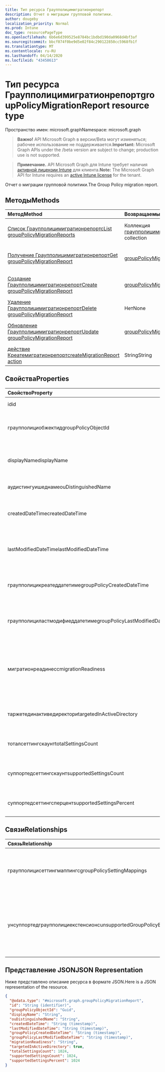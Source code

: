 ```yaml
---
title: Тип ресурса Граупполицимигратионрепорт
description: Отчет о миграции групповой политики.
author: dougeby
localization_priority: Normal
ms.prod: Intune
doc_type: resourcePageType
ms.openlocfilehash: 6b6e6d399525e8784bc1bdbd190da0968d4bf3af
ms.sourcegitcommit: bbcf074f0be9d5e02f84c290122850cc5968fb1f
ms.translationtype: MT
ms.contentlocale: ru-RU
ms.lasthandoff: 04/14/2020
ms.locfileid: "43458613"
---
```

# <a name="grouppolicymigrationreport-resource-type"></a><span data-ttu-id="d8417-103">Тип ресурса Граупполицимигратионрепорт</span><span class="sxs-lookup"><span data-stu-id="d8417-103">groupPolicyMigrationReport resource type</span></span>

<span data-ttu-id="d8417-104">Пространство имен: microsoft.graph</span><span class="sxs-lookup"><span data-stu-id="d8417-104">Namespace: microsoft.graph</span></span>

> <span data-ttu-id="d8417-105">**Важно!** API Microsoft Graph в версии/Beta могут изменяться; рабочее использование не поддерживается.</span><span class="sxs-lookup"><span data-stu-id="d8417-105">**Important:** Microsoft Graph APIs under the /beta version are subject to change; production use is not supported.</span></span>

> <span data-ttu-id="d8417-106">**Примечание.** API Microsoft Graph для Intune требует наличия [активной лицензии Intune](https://go.microsoft.com/fwlink/?linkid=839381) для клиента.</span><span class="sxs-lookup"><span data-stu-id="d8417-106">**Note:** The Microsoft Graph API for Intune requires an [active Intune license](https://go.microsoft.com/fwlink/?linkid=839381) for the tenant.</span></span>

<span data-ttu-id="d8417-107">Отчет о миграции групповой политики.</span><span class="sxs-lookup"><span data-stu-id="d8417-107">The Group Policy migration report.</span></span>

## <a name="methods"></a><span data-ttu-id="d8417-108">Методы</span><span class="sxs-lookup"><span data-stu-id="d8417-108">Methods</span></span>
|<span data-ttu-id="d8417-109">Метод</span><span class="sxs-lookup"><span data-stu-id="d8417-109">Method</span></span>|<span data-ttu-id="d8417-110">Возвращаемый тип</span><span class="sxs-lookup"><span data-stu-id="d8417-110">Return Type</span></span>|<span data-ttu-id="d8417-111">Описание</span><span class="sxs-lookup"><span data-stu-id="d8417-111">Description</span></span>|
|:---|:---|:---|
|[<span data-ttu-id="d8417-112">Список Граупполицимигратионрепортс</span><span class="sxs-lookup"><span data-stu-id="d8417-112">List groupPolicyMigrationReports</span></span>](../api/intune-gpanalyticsservice-grouppolicymigrationreport-list.md)|<span data-ttu-id="d8417-113">Коллекция [граупполицимигратионрепорт](../resources/intune-gpanalyticsservice-grouppolicymigrationreport.md)</span><span class="sxs-lookup"><span data-stu-id="d8417-113">[groupPolicyMigrationReport](../resources/intune-gpanalyticsservice-grouppolicymigrationreport.md) collection</span></span>|<span data-ttu-id="d8417-114">Список свойств и связей объектов [граупполицимигратионрепорт](../resources/intune-gpanalyticsservice-grouppolicymigrationreport.md) .</span><span class="sxs-lookup"><span data-stu-id="d8417-114">List properties and relationships of the [groupPolicyMigrationReport](../resources/intune-gpanalyticsservice-grouppolicymigrationreport.md) objects.</span></span>|
|[<span data-ttu-id="d8417-115">Получение Граупполицимигратионрепорт</span><span class="sxs-lookup"><span data-stu-id="d8417-115">Get groupPolicyMigrationReport</span></span>](../api/intune-gpanalyticsservice-grouppolicymigrationreport-get.md)|[<span data-ttu-id="d8417-116">groupPolicyMigrationReport</span><span class="sxs-lookup"><span data-stu-id="d8417-116">groupPolicyMigrationReport</span></span>](../resources/intune-gpanalyticsservice-grouppolicymigrationreport.md)|<span data-ttu-id="d8417-117">Чтение свойств и связей объекта [граупполицимигратионрепорт](../resources/intune-gpanalyticsservice-grouppolicymigrationreport.md) .</span><span class="sxs-lookup"><span data-stu-id="d8417-117">Read properties and relationships of the [groupPolicyMigrationReport](../resources/intune-gpanalyticsservice-grouppolicymigrationreport.md) object.</span></span>|
|[<span data-ttu-id="d8417-118">Создание Граупполицимигратионрепорт</span><span class="sxs-lookup"><span data-stu-id="d8417-118">Create groupPolicyMigrationReport</span></span>](../api/intune-gpanalyticsservice-grouppolicymigrationreport-create.md)|[<span data-ttu-id="d8417-119">groupPolicyMigrationReport</span><span class="sxs-lookup"><span data-stu-id="d8417-119">groupPolicyMigrationReport</span></span>](../resources/intune-gpanalyticsservice-grouppolicymigrationreport.md)|<span data-ttu-id="d8417-120">Создание нового объекта [граупполицимигратионрепорт](../resources/intune-gpanalyticsservice-grouppolicymigrationreport.md) .</span><span class="sxs-lookup"><span data-stu-id="d8417-120">Create a new [groupPolicyMigrationReport](../resources/intune-gpanalyticsservice-grouppolicymigrationreport.md) object.</span></span>|
|[<span data-ttu-id="d8417-121">Удаление Граупполицимигратионрепорт</span><span class="sxs-lookup"><span data-stu-id="d8417-121">Delete groupPolicyMigrationReport</span></span>](../api/intune-gpanalyticsservice-grouppolicymigrationreport-delete.md)|<span data-ttu-id="d8417-122">Нет</span><span class="sxs-lookup"><span data-stu-id="d8417-122">None</span></span>|<span data-ttu-id="d8417-123">Удаляет объект [граупполицимигратионрепорт](../resources/intune-gpanalyticsservice-grouppolicymigrationreport.md).</span><span class="sxs-lookup"><span data-stu-id="d8417-123">Deletes a [groupPolicyMigrationReport](../resources/intune-gpanalyticsservice-grouppolicymigrationreport.md).</span></span>|
|[<span data-ttu-id="d8417-124">Обновление Граупполицимигратионрепорт</span><span class="sxs-lookup"><span data-stu-id="d8417-124">Update groupPolicyMigrationReport</span></span>](../api/intune-gpanalyticsservice-grouppolicymigrationreport-update.md)|[<span data-ttu-id="d8417-125">groupPolicyMigrationReport</span><span class="sxs-lookup"><span data-stu-id="d8417-125">groupPolicyMigrationReport</span></span>](../resources/intune-gpanalyticsservice-grouppolicymigrationreport.md)|<span data-ttu-id="d8417-126">Обновление свойств объекта [граупполицимигратионрепорт](../resources/intune-gpanalyticsservice-grouppolicymigrationreport.md) .</span><span class="sxs-lookup"><span data-stu-id="d8417-126">Update the properties of a [groupPolicyMigrationReport](../resources/intune-gpanalyticsservice-grouppolicymigrationreport.md) object.</span></span>|
|[<span data-ttu-id="d8417-127">действие Креатемигратионрепорт</span><span class="sxs-lookup"><span data-stu-id="d8417-127">createMigrationReport action</span></span>](../api/intune-gpanalyticsservice-grouppolicymigrationreport-createmigrationreport.md)|<span data-ttu-id="d8417-128">String</span><span class="sxs-lookup"><span data-stu-id="d8417-128">String</span></span>|<span data-ttu-id="d8417-129">Н/Д</span><span class="sxs-lookup"><span data-stu-id="d8417-129">Not yet documented</span></span>|

## <a name="properties"></a><span data-ttu-id="d8417-130">Свойства</span><span class="sxs-lookup"><span data-stu-id="d8417-130">Properties</span></span>
|<span data-ttu-id="d8417-131">Свойство</span><span class="sxs-lookup"><span data-stu-id="d8417-131">Property</span></span>|<span data-ttu-id="d8417-132">Тип</span><span class="sxs-lookup"><span data-stu-id="d8417-132">Type</span></span>|<span data-ttu-id="d8417-133">Описание</span><span class="sxs-lookup"><span data-stu-id="d8417-133">Description</span></span>|
|:---|:---|:---|
|<span data-ttu-id="d8417-134">id</span><span class="sxs-lookup"><span data-stu-id="d8417-134">id</span></span>|<span data-ttu-id="d8417-135">String</span><span class="sxs-lookup"><span data-stu-id="d8417-135">String</span></span>|<span data-ttu-id="d8417-136">Пока не задокументировано.</span><span class="sxs-lookup"><span data-stu-id="d8417-136">Not yet documented</span></span>|
|<span data-ttu-id="d8417-137">граупполициобжектид</span><span class="sxs-lookup"><span data-stu-id="d8417-137">groupPolicyObjectId</span></span>|<span data-ttu-id="d8417-138">GUID</span><span class="sxs-lookup"><span data-stu-id="d8417-138">Guid</span></span>|<span data-ttu-id="d8417-139">GUID объекта групповой политики из XML-содержимого объекта групповой политики</span><span class="sxs-lookup"><span data-stu-id="d8417-139">The Group Policy Object GUID from GPO Xml content</span></span>|
|<span data-ttu-id="d8417-140">displayName</span><span class="sxs-lookup"><span data-stu-id="d8417-140">displayName</span></span>|<span data-ttu-id="d8417-141">Строка</span><span class="sxs-lookup"><span data-stu-id="d8417-141">String</span></span>|<span data-ttu-id="d8417-142">Имя объекта групповой политики из XML-содержимого объекта групповой политики</span><span class="sxs-lookup"><span data-stu-id="d8417-142">The name of Group Policy Object from the GPO Xml Content</span></span>|
|<span data-ttu-id="d8417-143">аудистингуишеднаме</span><span class="sxs-lookup"><span data-stu-id="d8417-143">ouDistinguishedName</span></span>|<span data-ttu-id="d8417-144">String</span><span class="sxs-lookup"><span data-stu-id="d8417-144">String</span></span>|<span data-ttu-id="d8417-145">Различающееся имя подразделения.</span><span class="sxs-lookup"><span data-stu-id="d8417-145">The distinguished name of the OU.</span></span>|
|<span data-ttu-id="d8417-146">createdDateTime</span><span class="sxs-lookup"><span data-stu-id="d8417-146">createdDateTime</span></span>|<span data-ttu-id="d8417-147">DateTimeOffset</span><span class="sxs-lookup"><span data-stu-id="d8417-147">DateTimeOffset</span></span>|<span data-ttu-id="d8417-148">Дата и время создания Граупполицимигратионрепорт.</span><span class="sxs-lookup"><span data-stu-id="d8417-148">The date and time at which the GroupPolicyMigrationReport was created.</span></span>|
|<span data-ttu-id="d8417-149">lastModifiedDateTime</span><span class="sxs-lookup"><span data-stu-id="d8417-149">lastModifiedDateTime</span></span>|<span data-ttu-id="d8417-150">DateTimeOffset</span><span class="sxs-lookup"><span data-stu-id="d8417-150">DateTimeOffset</span></span>|<span data-ttu-id="d8417-151">Дата и время последнего изменения Граупполицимигратионрепорт.</span><span class="sxs-lookup"><span data-stu-id="d8417-151">The date and time at which the GroupPolicyMigrationReport was last modified.</span></span>|
|<span data-ttu-id="d8417-152">граупполицикреатеддатетиме</span><span class="sxs-lookup"><span data-stu-id="d8417-152">groupPolicyCreatedDateTime</span></span>|<span data-ttu-id="d8417-153">DateTimeOffset</span><span class="sxs-lookup"><span data-stu-id="d8417-153">DateTimeOffset</span></span>|<span data-ttu-id="d8417-154">Дата и время создания Граупполицимигратионрепорт.</span><span class="sxs-lookup"><span data-stu-id="d8417-154">The date and time at which the GroupPolicyMigrationReport was created.</span></span>|
|<span data-ttu-id="d8417-155">граупполициластмодифиеддатетиме</span><span class="sxs-lookup"><span data-stu-id="d8417-155">groupPolicyLastModifiedDateTime</span></span>|<span data-ttu-id="d8417-156">DateTimeOffset</span><span class="sxs-lookup"><span data-stu-id="d8417-156">DateTimeOffset</span></span>|<span data-ttu-id="d8417-157">Дата и время последнего изменения Граупполицимигратионрепорт.</span><span class="sxs-lookup"><span data-stu-id="d8417-157">The date and time at which the GroupPolicyMigrationReport was last modified.</span></span>|
|<span data-ttu-id="d8417-158">мигратионреадинесс</span><span class="sxs-lookup"><span data-stu-id="d8417-158">migrationReadiness</span></span>|[<span data-ttu-id="d8417-159">groupPolicyMigrationReadiness</span><span class="sxs-lookup"><span data-stu-id="d8417-159">groupPolicyMigrationReadiness</span></span>](../resources/intune-gpanalyticsservice-grouppolicymigrationreadiness.md)|<span data-ttu-id="d8417-160">Область действия Intune для связанного файлового объекта групповой политики.</span><span class="sxs-lookup"><span data-stu-id="d8417-160">The Intune coverage for the associated Group Policy Object file.</span></span> <span data-ttu-id="d8417-161">Возможные значения: `none`, `partial`, `complete`, `error`, `notApplicable`.</span><span class="sxs-lookup"><span data-stu-id="d8417-161">Possible values are: `none`, `partial`, `complete`, `error`, `notApplicable`.</span></span>|
|<span data-ttu-id="d8417-162">таржетединактиведиректори</span><span class="sxs-lookup"><span data-stu-id="d8417-162">targetedInActiveDirectory</span></span>|<span data-ttu-id="d8417-163">Логическое</span><span class="sxs-lookup"><span data-stu-id="d8417-163">Boolean</span></span>|<span data-ttu-id="d8417-164">Свойство Targeted в Active Directory из XML-контента объекта групповой политики</span><span class="sxs-lookup"><span data-stu-id="d8417-164">The Targeted in AD property from GPO Xml Content</span></span>|
|<span data-ttu-id="d8417-165">тоталсеттингскаунт</span><span class="sxs-lookup"><span data-stu-id="d8417-165">totalSettingsCount</span></span>|<span data-ttu-id="d8417-166">Int32</span><span class="sxs-lookup"><span data-stu-id="d8417-166">Int32</span></span>|<span data-ttu-id="d8417-167">Общее количество параметров групповой политики из файла GPO.</span><span class="sxs-lookup"><span data-stu-id="d8417-167">The total number of Group Policy Settings from GPO file.</span></span>|
|<span data-ttu-id="d8417-168">суппортедсеттингскаунт</span><span class="sxs-lookup"><span data-stu-id="d8417-168">supportedSettingsCount</span></span>|<span data-ttu-id="d8417-169">Int32</span><span class="sxs-lookup"><span data-stu-id="d8417-169">Int32</span></span>|<span data-ttu-id="d8417-170">Количество параметров групповой политики, поддерживаемых Intune.</span><span class="sxs-lookup"><span data-stu-id="d8417-170">The number of Group Policy Settings supported by Intune.</span></span>|
|<span data-ttu-id="d8417-171">суппортедсеттингсперцент</span><span class="sxs-lookup"><span data-stu-id="d8417-171">supportedSettingsPercent</span></span>|<span data-ttu-id="d8417-172">Int32</span><span class="sxs-lookup"><span data-stu-id="d8417-172">Int32</span></span>|<span data-ttu-id="d8417-173">Процент параметров групповой политики, поддерживаемых Intune.</span><span class="sxs-lookup"><span data-stu-id="d8417-173">The Percentage of Group Policy Settings supported by Intune.</span></span>|

## <a name="relationships"></a><span data-ttu-id="d8417-174">Связи</span><span class="sxs-lookup"><span data-stu-id="d8417-174">Relationships</span></span>
|<span data-ttu-id="d8417-175">Связь</span><span class="sxs-lookup"><span data-stu-id="d8417-175">Relationship</span></span>|<span data-ttu-id="d8417-176">Тип</span><span class="sxs-lookup"><span data-stu-id="d8417-176">Type</span></span>|<span data-ttu-id="d8417-177">Описание</span><span class="sxs-lookup"><span data-stu-id="d8417-177">Description</span></span>|
|:---|:---|:---|
|<span data-ttu-id="d8417-178">граупполицисеттингмаппингс</span><span class="sxs-lookup"><span data-stu-id="d8417-178">groupPolicySettingMappings</span></span>|<span data-ttu-id="d8417-179">Коллекция [граупполицисеттингмаппинг](../resources/intune-gpanalyticsservice-grouppolicysettingmapping.md)</span><span class="sxs-lookup"><span data-stu-id="d8417-179">[groupPolicySettingMapping](../resources/intune-gpanalyticsservice-grouppolicysettingmapping.md) collection</span></span>|<span data-ttu-id="d8417-180">Список параметров групповой политики для сопоставлений MDM/Intune.</span><span class="sxs-lookup"><span data-stu-id="d8417-180">A list of group policy settings to MDM/Intune mappings.</span></span>|
|<span data-ttu-id="d8417-181">унсуппортедграупполициекстенсионс</span><span class="sxs-lookup"><span data-stu-id="d8417-181">unsupportedGroupPolicyExtensions</span></span>|<span data-ttu-id="d8417-182">Коллекция [унсуппортедграупполициекстенсион](../resources/intune-gpanalyticsservice-unsupportedgrouppolicyextension.md)</span><span class="sxs-lookup"><span data-stu-id="d8417-182">[unsupportedGroupPolicyExtension](../resources/intune-gpanalyticsservice-unsupportedgrouppolicyextension.md) collection</span></span>|<span data-ttu-id="d8417-183">Список неподдерживаемых расширений групповой политики в объекте групповой политики.</span><span class="sxs-lookup"><span data-stu-id="d8417-183">A list of unsupported group policy extensions inside the Group Policy Object.</span></span>|

## <a name="json-representation"></a><span data-ttu-id="d8417-184">Представление JSON</span><span class="sxs-lookup"><span data-stu-id="d8417-184">JSON Representation</span></span>
<span data-ttu-id="d8417-185">Ниже представлено описание ресурса в формате JSON.</span><span class="sxs-lookup"><span data-stu-id="d8417-185">Here is a JSON representation of the resource.</span></span>
<!-- {
  "blockType": "resource",
  "keyProperty": "id",
  "@odata.type": "microsoft.graph.groupPolicyMigrationReport"
}
-->
``` json
{
  "@odata.type": "#microsoft.graph.groupPolicyMigrationReport",
  "id": "String (identifier)",
  "groupPolicyObjectId": "Guid",
  "displayName": "String",
  "ouDistinguishedName": "String",
  "createdDateTime": "String (timestamp)",
  "lastModifiedDateTime": "String (timestamp)",
  "groupPolicyCreatedDateTime": "String (timestamp)",
  "groupPolicyLastModifiedDateTime": "String (timestamp)",
  "migrationReadiness": "String",
  "targetedInActiveDirectory": true,
  "totalSettingsCount": 1024,
  "supportedSettingsCount": 1024,
  "supportedSettingsPercent": 1024
}
```




